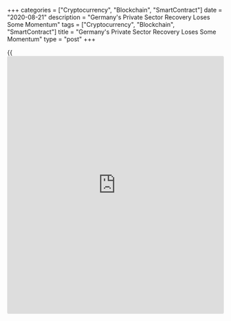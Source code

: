 +++
categories = ["Cryptocurrency", "Blockchain", "SmartContract"]
date = "2020-08-21"
description = "Germany's Private Sector Recovery Loses Some Momentum"
tags = ["Cryptocurrency", "Blockchain", "SmartContract"]
title = "Germany's Private Sector Recovery Loses Some Momentum"
type = "post"
+++

{{<iframe id="large-banner" src="https://www.bounty.group/#slide=5.0" width="100%" height="600" scrolling="no" style="border: 0px solid rgb(216, 221, 230); border-radius: 3px;">}}

Germany's private sector recovery slowed in August due to the loss of
momentum in the service sector, flash survey results from IHS Markit
showed Friday.

The flash composite output index fell more-than-expected to 53.7 in
August from a near two-year high of 55.3 in July. Economists had
forecast the score to climb to 55.0.

The drop in the indicator reflected a slower rise in service sector
[business][1] activity. By contrast, manufacturing production rose
sharply and at the quickest rate for two-and-a-half years.

The services Purchasing Managers' Index fell to 50.8 in August from 55.6
in July. The expected reading was 55.1.

Meanwhile, the manufacturing PMI rose to 53.0 from 51.0 in July. The
score was also above economists' forecast of 52.5.

Phil Smith, associate director at IHS Markit, said following the rapid
gains in the German PMI in each of the previous three months that
coincided with the initial reopening of the [economy][2], August's flash
results show the recovery having lost some momentum.

For comments and feedback [contact](https://www.playgroundfx.com/contact/): editorial@rtt[news](https://www.letsplayfx.com/blog/forex-news-website/).com

[Economic News][2]

 **What parts of the world are seeing the best (and worst) economic
performances lately? Click[here][3] to check out our [Econ Scorecard][3]
and find out! See up-to-the-moment [ranking](https://www.playgroundfx.com/blog/crypto-exchange-ranking/)s for the best and worst
performers in [GDP][4], [unemployment rate][5], [inflation][3] and much
more.**

   1. www.rtt[news](https://www.letsplayfx.com/blog/forex-news-website/).com/Content/Business.aspx
   2. www.rtt[news](https://www.letsplayfx.com/blog/forex-news-website/).com/Content/EconomicNews.aspx
   3. www.rtt[news](https://www.letsplayfx.com/blog/forex-news-website/).com/economic-scorecard/world-rank/CPI/highest-performance.aspx
   4. www.rtt[news](https://www.letsplayfx.com/blog/forex-news-website/).com/economic-scorecard/world-rank/GDP/highest-performance.aspx
   5. www.rtt[news](https://www.letsplayfx.com/blog/forex-news-website/).com/economic-scorecard/world-rank/unemployment-rate/lowest-performance.aspx